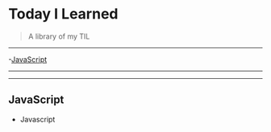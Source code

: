 # Today I Learned
> A library of my TIL

---

-[JavaScript](#JavaScript)







---
---

































## JavaScript
* Javascript
